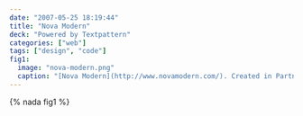 ```yaml
---
date: "2007-05-25 18:19:44"
title: "Nova Modern"
deck: "Powered by Textpattern"
categories: ["web"]
tags: ["design", "code"]
fig1:
  image: "nova-modern.png"
  caption: "[Nova Modern](http://www.novamodern.com/). Created in Partnership with Gabe Guzman."
---
```


{% nada fig1 %}
